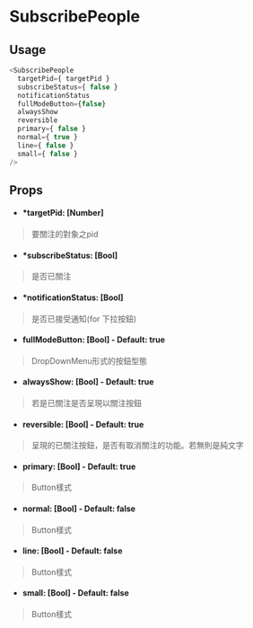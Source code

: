 # SubscribePeople
## Usage
```javascript
<SubscribePeople
  targetPid={ targetPid }
  subscribeStatus={ false }
  notificationStatus
  fullModeButton={false}
  alwaysShow
  reversible
  primary={ false }
  normal={ true }
  line={ false }
  small={ false }
/>
```
## Props
- #### *targetPid: [Number]
> 要關注的對象之pid

- #### *subscribeStatus: [Bool]
> 是否已關注

- #### *notificationStatus: [Bool]
> 是否已接受通知(for 下拉按鈕)

- #### fullModeButton: [Bool] - Default: true
> DropDownMenu形式的按鈕型態

- #### alwaysShow: [Bool] - Default: true
> 若是已關注是否呈現以關注按鈕

- #### reversible: [Bool] - Default: true
> 呈現的已關注按鈕，是否有取消關注的功能。若無則是純文字


- #### primary: [Bool] - Default: true
> Button樣式

- #### normal: [Bool] - Default: false
> Button樣式

- #### line: [Bool] - Default: false
> Button樣式

- #### small: [Bool] - Default: false
> Button樣式
